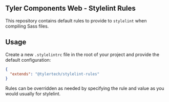 ## Tyler Components Web - Stylelint Rules
This repository contains default rules to provide to `stylelint` when compiling Sass files.

## Usage
Create a new `.stylelintrc` file in the root of your project and provide the default configuration:
```json
{
  "extends": "@tylertech/stylelint-rules"
}
```

Rules can be overridden as needed by specifying the rule and value as you would usually for stylelint.

